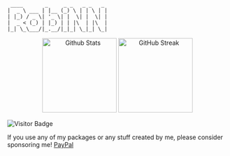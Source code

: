  ```
  ____       _     _ _   _ _   _
|  _ \ ___ | |__ (_) \ | | \ | |
| |_) / _ \| '_ \| |  \| |  \| |
|  _ < (_) | |_) | | |\  | |\  |
|_| \_\___/|_.__/|_|_| \_|_| \_|
```

<div align="center">
<img height="170" alt="Github Stats" src="https://github-readme-stats.vercel.app/api?username=RobiNN1&count_private=true&show_icons=true&include_all_commits=true&theme=algolia&hide_title=true">
<img height="170" alt="GitHub Streak" src="https://github-readme-streak-stats.herokuapp.com?user=RobiNN1&theme=algolia&hide_border=true&date_format=M%20j%5B%2C%20Y%5D">
</div>


![Visitor Badge](https://visitor-badge.laobi.icu/badge?page_id=RobiNN1)

If you use any of my packages or any stuff created by me, please consider sponsoring me! [PayPal](https://www.paypal.me/robertkelcak)
